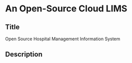 # An Open-Source Cloud LIMS

## Title

Open Source Hospital Management Information System

## Description


